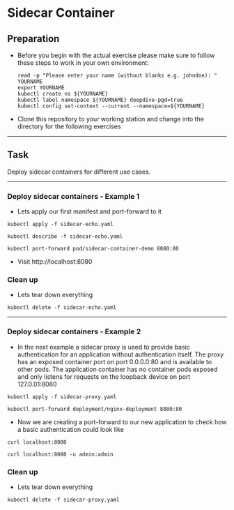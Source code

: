 # Sidecar Container

## Preparation

* Before you begin with the actual exercise please make sure to follow these steps to work in your own environment:

  ```shell
  read -p "Please enter your name (without blanks e.g. johndoe): " YOURNAME
  export YOURNAME
  kubectl create ns ${YOURNAME}
  kubectl label namespace ${YOURNAME} deepdive-pgd=true
  kubectl config set-context --current --namespace=${YOURNAME}
  ```

* Clone this repository to your working station and change into the directory for the following exercises

---

## Task

Deploy sidecar containers for different use cases.

---

### Deploy sidecar containers - Example 1

* Lets apply our first manifest and port-forward to it

```shell
kubectl apply -f sidecar-echo.yaml

kubectl describe -f sidecar-echo.yaml

kubectl port-forward pod/sidecar-container-demo 8080:80
```

* Visit http://localhost:8080

### Clean up

* Lets tear down everything

```shell
kubectl delete -f sidecar-echo.yaml
```

---

### Deploy sidecar containers - Example 2

* In the next example a sidecar proxy is used to provide basic authentication for an application without authentication itself. The proxy has an exposed container port on port 0.0.0.0:80 and is available to other pods. The application container has no container pods exposed and only listens for requests on the loopback device on port 127.0.01:8080

```shell
kubectl apply -f sidecar-proxy.yaml

kubectl port-forward deployment/nginx-deployment 8080:80
```

* Now we are creating a port-forward to our new application to check how a basic authentication could look like

```shell
curl localhost:8080

curl localhost:8080 -u admin:admin
```

### Clean up

* Lets tear down everything

```shell
kubectl delete -f sidecar-proxy.yaml
```
